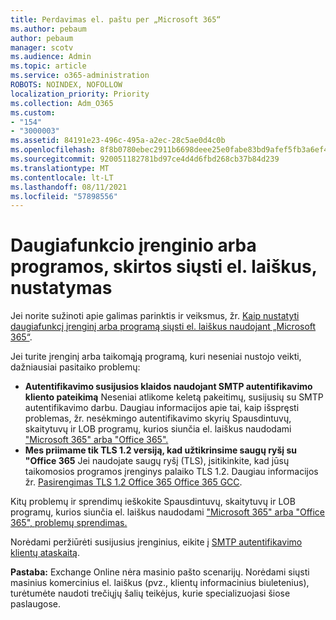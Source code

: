 ```yaml
---
title: Perdavimas el. paštu per „Microsoft 365“
ms.author: pebaum
author: pebaum
manager: scotv
ms.audience: Admin
ms.topic: article
ms.service: o365-administration
ROBOTS: NOINDEX, NOFOLLOW
localization_priority: Priority
ms.collection: Adm_O365
ms.custom:
- "154"
- "3000003"
ms.assetid: 84191e23-496c-495a-a2ec-28c5ae0d4c0b
ms.openlocfilehash: 8f8b0780ebec2911b6698deee25e0fabe83bd9afef5fb3a6ef4c51cccd67fc7c
ms.sourcegitcommit: 920051182781bd97ce4d4d6fbd268cb37b84d239
ms.translationtype: MT
ms.contentlocale: lt-LT
ms.lasthandoff: 08/11/2021
ms.locfileid: "57898556"
---
```

# <a name="set-up-a-multifunction-device-or-application-to-send-email"></a>Daugiafunkcio įrenginio arba programos, skirtos siųsti el. laiškus, nustatymas

Jei norite sužinoti apie galimas parinktis ir veiksmus, žr. [Kaip nustatyti daugiafunkcį įrenginį arba programą siųsti el. laiškus naudojant „Microsoft 365“](https://docs.microsoft.com/Exchange/mail-flow-best-practices/how-to-set-up-a-multifunction-device-or-application-to-send-email-using-microsoft-365-or-office-365).
  
Jei turite įrenginį arba taikomąją programą, kuri neseniai nustojo veikti, dažniausiai pasitaiko problemų:

- **Autentifikavimo susijusios klaidos naudojant SMTP autentifikavimo kliento pateikimą** Neseniai atlikome keletą pakeitimų, susijusių su SMTP autentifikavimo darbu. Daugiau informacijos apie tai, kaip išspręsti problemas, žr. nesėkmingo autentifikavimo skyrių Spausdintuvų, skaitytuvų ir LOB programų, kurios siunčia el. laiškus naudodami ["Microsoft 365" arba "Office 365".](https://docs.microsoft.com/Exchange/mail-flow-best-practices/fix-issues-with-printers-scanners-and-lob-applications-that-send-email-using-off#error-authentication-unsuccessful)
- **Mes priimame tik TLS 1.2 versiją, kad užtikrinsime saugų ryšį su "Office 365** Jei naudojate saugų ryšį (TLS), įsitikinkite, kad jūsų taikomosios programos įrenginys palaiko TLS 1.2. Daugiau informacijos žr. [Pasirengimas TLS 1.2 Office 365 Office 365 GCC](https://docs.microsoft.com/microsoft-365/compliance/prepare-tls-1.2-in-office-365).
 
Kitų problemų ir sprendimų ieškokite Spausdintuvų, skaitytuvų ir LOB programų, kurios siunčia el. laiškus naudodami ["Microsoft 365" arba "Office 365", problemų sprendimas.](https://docs.microsoft.com/Exchange/mail-flow-best-practices/fix-issues-with-printers-scanners-and-lob-applications-that-send-email-using-off)

Norėdami peržiūrėti susijusius įrenginius, eikite į [SMTP autentifikavimo klientų ataskaitą](https://protection.office.com/mailflow/dashboard).

**Pastaba:** Exchange Online nėra masinio pašto scenarijų. Norėdami siųsti masinius komercinius el. laiškus (pvz., klientų informacinius biuletenius), turėtumėte naudoti trečiųjų šalių teikėjus, kurie specializuojasi šiose paslaugose.
